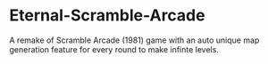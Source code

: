 # Eternal-Scramble-Arcade
A remake of Scramble Arcade (1981) game with an auto unique map generation feature for every round to make infinte levels.
